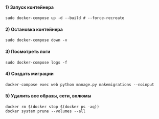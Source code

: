 #### 1) Запуск контейнера

```Shell
sudo docker-compose up -d --build # --force-recreate 
```

#### 2) Остановка контейнера

```Shell
sudo docker-compose down -v
```

#### 3) Посмотреть логи

```Shell
sudo docker-compose logs -f
```

#### 4) Создать миграции

```Shell
docker-compose exec web python manage.py makemigrations --noinput
```

#### 5) Удалить все образы, сети, волюмы

```Shell
docker rm $(docker stop $(docker ps -aq)) 
docker system prune --volumes --all 
```